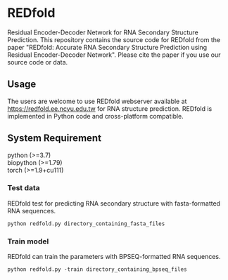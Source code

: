 # REDfold
Residual Encoder-Decoder Network for RNA Secondary Structure Prediction. This repository contains the source code for REDfold from the paper "REDfold: Accurate RNA Secondary Structure Prediction using Residual Encoder-Decoder Network". Please cite the paper if you use our source code or data.

## Usage
The users are welcome to use REDfold webserver available at https://redfold.ee.ncyu.edu.tw for RNA structure prediction.
REDfold is implemented in Python code and cross-platform compatible.

## System Requirement
 python (>=3.7)  
 biopython (>=1.79)  
 torch (>=1.9+cu111) 

### Test data
REDfold test for predicting RNA secondary structure with fasta-formatted RNA sequences.
```
python redfold.py directory_containing_fasta_files
```


### Train model
REDfold can train the parameters with BPSEQ-formatted RNA sequences.
```
python redfold.py -train directory_containing_bpseq_files
```

